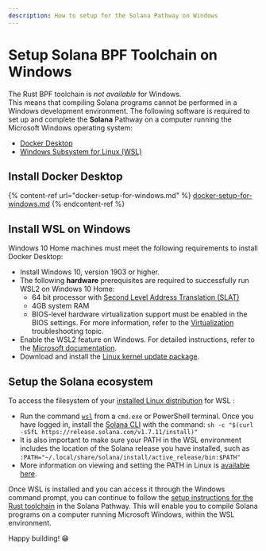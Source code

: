 ```yaml
---
description: How to setup for the Solana Pathway on Windows
---
```


# Setup Solana BPF Toolchain on Windows

The Rust BPF toolchain is _not available_ for Windows.\
This means that compiling Solana programs cannot be performed in a Windows development environment. The following software is required to set up and complete the **Solana** Pathway on a computer running the Microsoft Windows operating system:

* [Docker Desktop](https://docs.figment.io/network-documentation/extra-guides/docker-setup-for-windows)
* [Windows Subsystem for Linux (WSL)](https://docs.microsoft.com/en-us/windows/wsl/install-win10#manual-installation-steps)

## **Install Docker Desktop**

{% content-ref url="docker-setup-for-windows.md" %}
[docker-setup-for-windows.md](docker-setup-for-windows.md)
{% endcontent-ref %}

## **Install WSL on Windows**

Windows 10 Home machines must meet the following requirements to install Docker Desktop:

* Install Windows 10, version 1903 or higher.&#x20;
* The following **hardware** prerequisites are required to successfully run WSL2 on Windows 10 Home:
  * 64 bit processor with [Second Level Address Translation (SLAT)](https://en.wikipedia.org/wiki/Second\_Level\_Address\_Translation)
  * 4GB system RAM
  * BIOS-level hardware virtualization support must be enabled in the BIOS settings. For more information, refer to the [Virtualization](https://docs.docker.com/desktop/windows/troubleshoot/#virtualization) troubleshooting topic.
* Enable the WSL2 feature on Windows. For detailed instructions, refer to the [Microsoft documentation](https://docs.microsoft.com/en-us/windows/wsl/install-win10).
* Download and install the [Linux kernel update package](https://docs.microsoft.com/windows/wsl/wsl2-kernel).

## **Setup the Solana ecosystem**

To access the filesystem of your [installed Linux distribution](https://docs.microsoft.com/en-us/windows/wsl/install-win10#step-6---install-your-linux-distribution-of-choice) for WSL :

* Run the command [`wsl`](https://docs.microsoft.com/en-us/windows/wsl/reference) from a `cmd.exe` or PowerShell terminal. Once you have logged in, install the [Solana CLI](https://docs.solana.com/cli/install-solana-cli-tools) with the command: `sh -c "$(curl -sSfL https://release.solana.com/v1.7.11/install)"`
* It is also important to make sure your PATH in the WSL environment includes the location of the Solana release you have installed, such as `:PATH="~/.local/share/solana/install/active_release/bin:$PATH"`
* More information on viewing and setting the PATH in Linux is [available here](https://opensource.com/article/17/6/set-path-linux).

Once WSL is installed and you can access it through the Windows command prompt, you can continue to follow the [setup instructions for the Rust toolchain](https://learn.figment.io/tutorials/deploy-solana-program#set-up-the-solana-c-l-i) in the Solana Pathway. This will enable you to compile Solana programs on a computer running Microsoft Windows, within the WSL environment.

Happy building! 😁

